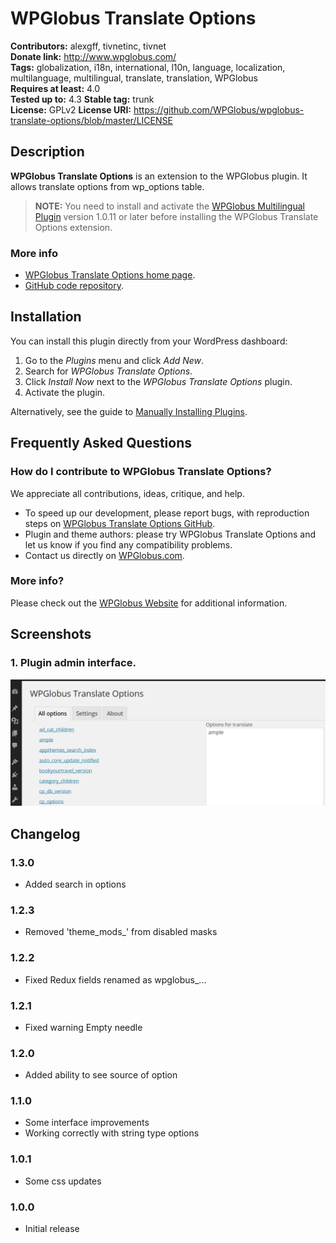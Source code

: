 # WPGlobus Translate Options #
**Contributors:** alexgff, tivnetinc, tivnet  
**Donate link:** http://www.wpglobus.com/  
**Tags:** globalization, i18n, international, l10n, language, localization, multilanguage, multilingual, translate, translation, WPGlobus  
**Requires at least:** 4.0  
**Tested up to:** 4.3
**Stable tag:** trunk  
**License:** GPLv2
**License URI:** https://github.com/WPGlobus/wpglobus-translate-options/blob/master/LICENSE  

## Description ##

**WPGlobus Translate Options** is an extension to the WPGlobus plugin. It allows translate options from wp_options table.

> **NOTE:** You need to install and activate the [WPGlobus Multilingual Plugin](https://wordpress.org/plugins/wpglobus/) version 1.0.11 or later before installing the WPGlobus Translate Options extension.

### More info ###

* [WPGlobus Translate Options home page](http://www.wpglobus.com/add-ons/wpglobus-translate-options/).
* [GitHub code repository](https://github.com/WPGlobus/wpglobus-translate-options).

## Installation ##

You can install this plugin directly from your WordPress dashboard:

1. Go to the *Plugins* menu and click *Add New*.
1. Search for *WPGlobus Translate Options*.
1. Click *Install Now* next to the *WPGlobus Translate Options* plugin.
1. Activate the plugin.

Alternatively, see the guide to [Manually Installing Plugins](http://codex.wordpress.org/Managing_Plugins#Manual_Plugin_Installation).

## Frequently Asked Questions ##

### How do I contribute to WPGlobus Translate Options? ###

We appreciate all contributions, ideas, critique, and help.

* To speed up our development, please report bugs, with reproduction steps on [WPGlobus Translate Options GitHub](https://github.com/WPGlobus/wpglobus-translate-options).
* Plugin and theme authors: please try WPGlobus Translate Options and let us know if you find any compatibility problems.
* Contact us directly on [WPGlobus.com](http://www.wpglobus.com/contact-us/).

### More info? ###

Please check out the [WPGlobus Website](http://www.wpglobus.com/extensions-archive/extension-translate-options-archive/) for additional information.

## Screenshots ##

### 1. Plugin admin interface. ###
![Plugin admin interface.](https://raw.githubusercontent.com/WPGlobus/wpglobus-translate-options/master/assets/screenshot-2.png)


## Changelog ##

### 1.3.0 ###
* Added search in options

### 1.2.3 ###
* Removed 'theme_mods_' from disabled masks

### 1.2.2 ###
* Fixed Redux fields renamed as wpglobus_...

### 1.2.1 ###
* Fixed warning Empty needle

### 1.2.0 ###
* Added ability to see source of option

### 1.1.0 ###
* Some interface improvements
* Working correctly with string type options

### 1.0.1 ###
* Some css updates

### 1.0.0 ###
* Initial release
